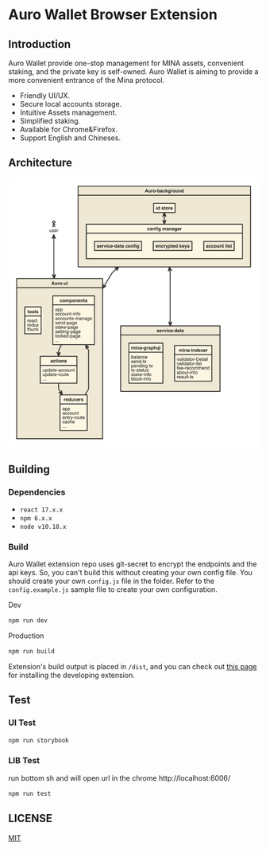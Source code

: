 # Auro Wallet Browser Extension

## Introduction

Auro Wallet provide one-stop management for MINA assets, convenient staking, and the private key is self-owned. Auro Wallet is aiming to provide a more convenient entrance of the Mina protocol.

- Friendly UI/UX.
- Secure local accounts storage.
- Intuitive Assets management.
- Simplified staking.
- Available for Chrome&Firefox.
- Support English and Chineses.

## Architecture
[![Architecture Diagram](./docs/auro-extension-wallet.png)][1]

## Building

### Dependencies

- `react 17.x.x` 
- `npm 6.x.x` 
- `node v10.18.x` 

### Build
Auro Wallet extension repo uses git-secret to encrypt the endpoints and the api keys. So, you can't build this without creating your own config file. You should create your own `config.js` file in the folder. Refer to the `config.example.js` sample file to create your own configuration.

Dev
```sh
npm run dev
```

Production
```sh
npm run build
``` 

Extension's build output is placed in `/dist`, and you can check out [this page](https://developer.chrome.com/extensions/getstarted) for installing the developing extension.  

## Test

### UI Test

```sh
npm run storybook
``` 
### LIB Test

run bottom sh and will open url in the chrome http://localhost:6006/

```sh
npm run test
``` 

## LICENSE

[MIT](LICENSE)

[1]:https://www.nomnoml.com/#view/%5B<actor>user%5D%0A%0A%5BAuro-ui%7C%0A%20%20%20%5Btools%7C%0A%20%20%20%20%20react%0A%20%20%20%20%20redux%0A%20%20%20%20%20thunk%0A%20%20%20%5D%0A%20%20%20%5Bcomponents%7C%0A%20%20%20%20%20app%0A%20%20%20%20%20account-info%0A%20%20%20%20%20accounts-manage%0A%20%20%20%20%20send-page%0A%20%20%20%20%20stake-page%0A%20%20%20%20%20setting-page%0A%20%20%20%20%20locked-page%0A%20%20%20%20%20...%0A%20%20%20%5D%0A%20%20%20%5Breducers%7C%0A%20%20%20%20%20app%0A%20%20%20%20%20account%0A%20%20%20%20%20entry-route%0A%20%20%20%20%20cache%0A%20%20%20%20%20...%0A%20%20%20%5D%0A%20%20%20%5Bactions%7C%0A%20%20%20%20%20update-account%0A%20%20%20%20%20update-route%0A%20%20%20%20%20...%0A%20%20%20%5D%0A%20%20%20%5Bcomponents%5D%3A->%5Bactions%5D%0A%20%20%20%5Bactions%5D%3A->%5Breducers%5D%0A%20%20%20%5Breducers%5D%3A->%5Bcomponents%5D%0A%5D%0A%5Buser%5D<->%5BAuro-ui%5D%0A%0A%0A%5BAuro-background%7C%0A%20%20%0A%20%20%5Bid%20store%5D%0A%20%20%0A%20%20%5Bconfig%20manager%7C%0A%20%20%20%20%5Bservice-data%20config%5D%0A%20%20%20%20%5Bencrypted%20keys%5D%0A%20%20%20%20%5Baccount%20list%5D%0A%20%20%5D%0A%20%20%0A%20%20%5Bid%20store%5D<->%5Bconfig%20manager%5D%0A%5D%0A%0A%5Bservice-data%20%7C%0A%20%20%5Bmina-graphql%20%7C%0A%20%20%20%20balance%0A%20%20%20%20send-tx%0A%20%20%20%20pending-tx%0A%20%20%20%20tx-status%0A%20%20%20%20stake-info%0A%20%20%20%20block-info%0A%20%20%5D%0A%20%20%5Bmina-indexer%20%7C%0A%20%20%20%20validator-Detail%0A%20%20%20%20validator-list%0A%20%20%20%20fee-recommend%0A%20%20%20%20about-info%0A%20%20%20%20result-tx%0A%20%20%5D%0A%5D%0A%0A%5BAuro-background%5D<->%5BAuro-ui%5D%0A%5BAuro-background%5D<->%5Bservice-data%5D%0A
